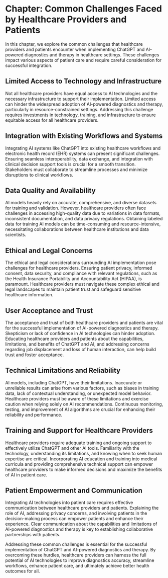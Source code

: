 Chapter: Common Challenges Faced by Healthcare Providers and Patients
=====================================================================

In this chapter, we explore the common challenges that healthcare providers and patients encounter when implementing ChatGPT and AI-powered diagnostics and therapy in healthcare settings. These challenges impact various aspects of patient care and require careful consideration for successful integration.

Limited Access to Technology and Infrastructure
-----------------------------------------------

Not all healthcare providers have equal access to AI technologies and the necessary infrastructure to support their implementation. Limited access can hinder the widespread adoption of AI-powered diagnostics and therapy, particularly in resource-constrained settings. Addressing this challenge requires investments in technology, training, and infrastructure to ensure equitable access for all healthcare providers.

Integration with Existing Workflows and Systems
-----------------------------------------------

Integrating AI systems like ChatGPT into existing healthcare workflows and electronic health record (EHR) systems can present significant challenges. Ensuring seamless interoperability, data exchange, and integration with clinical decision support tools is crucial for a smooth transition. Stakeholders must collaborate to streamline processes and minimize disruptions to clinical workflows.

Data Quality and Availability
-----------------------------

AI models heavily rely on accurate, comprehensive, and diverse datasets for training and validation. However, healthcare providers often face challenges in accessing high-quality data due to variations in data formats, inconsistent documentation, and data privacy regulations. Obtaining labeled data for training AI models can be time-consuming and resource-intensive, necessitating collaborations between healthcare institutions and data scientists.

Ethical and Legal Concerns
--------------------------

The ethical and legal considerations surrounding AI implementation pose challenges for healthcare providers. Ensuring patient privacy, informed consent, data security, and compliance with relevant regulations, such as the Health Insurance Portability and Accountability Act (HIPAA), is paramount. Healthcare providers must navigate these complex ethical and legal landscapes to maintain patient trust and safeguard sensitive healthcare information.

User Acceptance and Trust
-------------------------

The acceptance and trust of both healthcare providers and patients are vital for the successful implementation of AI-powered diagnostics and therapy. Skepticism or lack of confidence in AI technologies can hinder adoption. Educating healthcare providers and patients about the capabilities, limitations, and benefits of ChatGPT and AI, and addressing concerns regarding job displacement and loss of human interaction, can help build trust and foster acceptance.

Technical Limitations and Reliability
-------------------------------------

AI models, including ChatGPT, have their limitations. Inaccurate or unreliable results can arise from various factors, such as biases in training data, lack of contextual understanding, or unexpected model behavior. Healthcare providers must be aware of these limitations and exercise caution when relying solely on AI recommendations. Continuous monitoring, testing, and improvement of AI algorithms are crucial for enhancing their reliability and performance.

Training and Support for Healthcare Providers
---------------------------------------------

Healthcare providers require adequate training and ongoing support to effectively utilize ChatGPT and other AI tools. Familiarity with the technology, understanding its limitations, and knowing when to seek human expertise are critical. Incorporating AI education and training into medical curricula and providing comprehensive technical support can empower healthcare providers to make informed decisions and maximize the benefits of AI in patient care.

Patient Empowerment and Communication
-------------------------------------

Integrating AI technologies into patient care requires effective communication between healthcare providers and patients. Explaining the role of AI, addressing privacy concerns, and involving patients in the decision-making process can empower patients and enhance their experience. Clear communication about the capabilities and limitations of AI-powered diagnostics and therapy is key to establishing collaborative partnerships with patients.

Addressing these common challenges is essential for the successful implementation of ChatGPT and AI-powered diagnostics and therapy. By overcoming these hurdles, healthcare providers can harness the full potential of AI technologies to improve diagnostics accuracy, streamline workflows, enhance patient care, and ultimately achieve better health outcomes for all.
